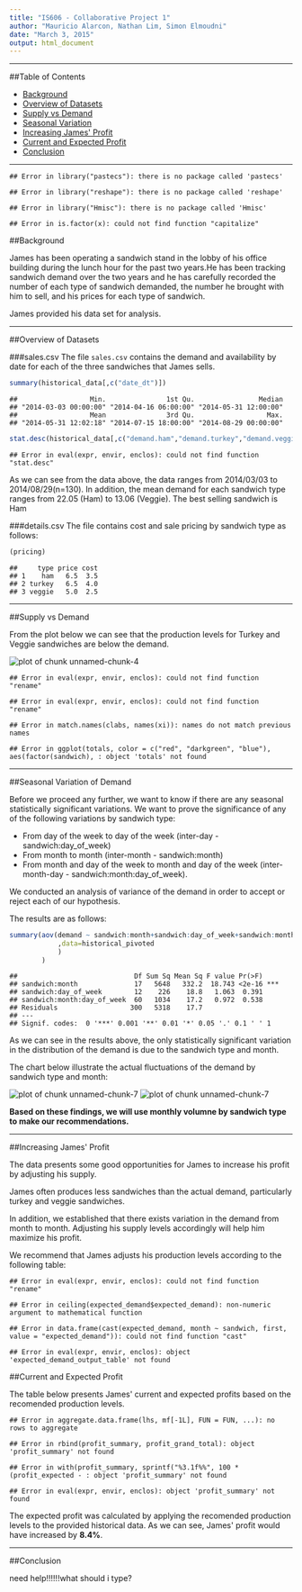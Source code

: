 ```yaml
---
title: "IS606 - Collaborative Project 1"
author: "Mauricio Alarcon, Nathan Lim, Simon Elmoudni"
date: "March 3, 2015"
output: html_document
---
```


* * *

##Table of Contents
* [Background](#background)
* [Overview of Datasets](#dataset_overview)
* [Supply vs Demand](#supply_demand)
* [Seasonal Variation](#seasonal_variation)
* [Increasing James' Profit](#improving_profit)
* [Current and Expected Profit](#expected_profit)
* [Conclusion](#conclusion)

* * *


```
## Error in library("pastecs"): there is no package called 'pastecs'
```

```
## Error in library("reshape"): there is no package called 'reshape'
```

```
## Error in library("Hmisc"): there is no package called 'Hmisc'
```

```
## Error in is.factor(x): could not find function "capitalize"
```


##<a name="background"></a>Background

James has been operating a sandwich stand in the lobby of his office building during the lunch hour for the past two years.He has been tracking sandwich demand over the two years and he has carefully recorded the number of each type of sandwich demanded, the number he brought with him to sell, and his prices for each type of sandwich.

James provided his data set for analysis.

* * *

##<a name="dataset_overview"></a>Overview of Datasets

###sales.csv
The file `sales.csv` contains the demand and availability by date for each of the three sandwiches that James sells.


```r
summary(historical_data[,c("date_dt")])
```

```
##                  Min.               1st Qu.                Median 
## "2014-03-03 00:00:00" "2014-04-16 06:00:00" "2014-05-31 12:00:00" 
##                  Mean               3rd Qu.                  Max. 
## "2014-05-31 12:02:18" "2014-07-15 18:00:00" "2014-08-29 00:00:00"
```

```r
stat.desc(historical_data[,c("demand.ham","demand.turkey","demand.veggie","available.ham","available.turkey","available.veggie")])
```

```
## Error in eval(expr, envir, enclos): could not find function "stat.desc"
```

As we can see from the data above, the data ranges from 2014/03/03 to 2014/08/29(n=130). In addition, the mean demand for each sandwich type ranges from 22.05 (Ham) to 13.06 (Veggie). The best selling sandwich is Ham

###details.csv
The file contains cost and sale pricing by sandwich type as follows:

```r
(pricing)
```

```
##     type price cost
## 1    ham   6.5  3.5
## 2 turkey   6.5  4.0
## 3 veggie   5.0  2.5
```

* * *

##<a name="supply_demand"></a>Supply vs Demand

From the plot below we can see that the production levels for Turkey and Veggie sandwiches are below the demand.

![plot of chunk unnamed-chunk-4](figure/unnamed-chunk-4-1.png) 


```
## Error in eval(expr, envir, enclos): could not find function "rename"
```

```
## Error in eval(expr, envir, enclos): could not find function "rename"
```

```
## Error in match.names(clabs, names(xi)): names do not match previous names
```

```
## Error in ggplot(totals, color = c("red", "darkgreen", "blue"), aes(factor(sandwich), : object 'totals' not found
```

* * *

##<a name="seasonal_variation"></a>Seasonal Variation of Demand

Before we proceed any further, we want to know if there are any seasonal statistically significant variations. We want to prove the significance of any of the following variations by sandwich type:

* From day of the week to day of the week (inter-day - sandwich:day_of_week)
* From month to month (inter-month - sandwich:month)
* From month and day of the week to month and day of the week (inter-month-day - sandwich:month:day_of_week).

We conducted an analysis of variance of the demand in order to accept or reject each of our hypothesis. 

The results are as follows:


```r
summary(aov(demand ~ sandwich:month+sandwich:day_of_week+sandwich:month:day_of_week
            ,data=historical_pivoted
            )
        )
```

```
##                             Df Sum Sq Mean Sq F value Pr(>F)    
## sandwich:month              17   5648   332.2  18.743 <2e-16 ***
## sandwich:day_of_week        12    226    18.8   1.063  0.391    
## sandwich:month:day_of_week  60   1034    17.2   0.972  0.538    
## Residuals                  300   5318    17.7                   
## ---
## Signif. codes:  0 '***' 0.001 '**' 0.01 '*' 0.05 '.' 0.1 ' ' 1
```

As we can see in the results above, the only statistically significant variation in the distribution of the demand is due to the sandwich type and month.

The chart below illustrate the actual fluctuations of the demand by sandwich type and month:

![plot of chunk unnamed-chunk-7](figure/unnamed-chunk-7-1.png) ![plot of chunk unnamed-chunk-7](figure/unnamed-chunk-7-2.png) 

**Based on these findings, we will use monthly volumne by sandwich type to make our recommendations.**


* * *

##<a name="improving_profit"></a>Increasing James' Profit

The data presents some good opportunities for James to increase his profit by adjusting his supply.

James often produces less sandwiches than the actual demand, particularly turkey and veggie sandwiches. 

In addition, we established that there exists variation in the demand from month to month. Adjusting his supply levels accordingly will help him maximize his profit.

We recommend that James adjusts his production levels according to the following table:


```
## Error in eval(expr, envir, enclos): could not find function "rename"
```

```
## Error in ceiling(expected_demand$expected_demand): non-numeric argument to mathematical function
```

```
## Error in data.frame(cast(expected_demand, month ~ sandwich, first, value = "expected_demand")): could not find function "cast"
```

```
## Error in eval(expr, envir, enclos): object 'expected_demand_output_table' not found
```

##<a name="expected_profit"></a>Current and Expected Profit

The table below presents James' current and expected profits based on the recomended production levels.


```
## Error in aggregate.data.frame(lhs, mf[-1L], FUN = FUN, ...): no rows to aggregate
```

```
## Error in rbind(profit_summary, profit_grand_total): object 'profit_summary' not found
```

```
## Error in with(profit_summary, sprintf("%3.1f%%", 100 * (profit_expected - : object 'profit_summary' not found
```

```
## Error in eval(expr, envir, enclos): object 'profit_summary' not found
```

The expected profit was calculated by applying the recomended production levels to the provided historical data. As we can see, James' profit would have increased by **8.4%**.

* * *

##<a name="conclusion"></a>Conclusion

need help!!!!!!what should i type?
